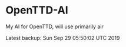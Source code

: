 # OpenTTD-AI
My AI for OpenTTD, will use primarily air

Latest backup: Sun Sep 29 05:50:02 UTC 2019
